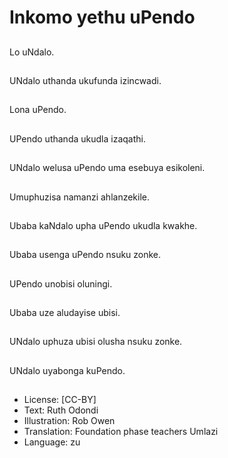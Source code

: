 # Inkomo yethu uPendo

##
Lo uNdalo.

##
UNdalo uthanda ukufunda izincwadi.

##
Lona uPendo.

##
UPendo uthanda ukudla izaqathi.

##
UNdalo welusa uPendo uma esebuya esikoleni.

##
Umuphuzisa namanzi ahlanzekile.

##
Ubaba kaNdalo upha uPendo ukudla kwakhe.

##
Ubaba usenga uPendo nsuku zonke.

##
UPendo unobisi oluningi.

##
Ubaba uze aludayise ubisi.

##
UNdalo uphuza ubisi olusha nsuku zonke.

##
UNdalo uyabonga kuPendo.

##
* License: [CC-BY]
* Text: Ruth Odondi
* Illustration: Rob Owen
* Translation: Foundation phase teachers Umlazi
* Language: zu
